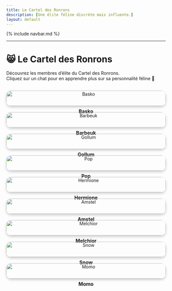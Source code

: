 ```yaml
---
title: Le Cartel des Ronrons
description: [Une élite féline discrète mais influente.]
layout: default
---
```


{% include navbar.md %}

---

<style>
  .vip-grid {
    display: grid;
    grid-template-columns: repeat(auto-fit, minmax(250px, 1fr));
    gap: 20px;
    text-align: center;
    margin-top: 30px;
  }

  .vip-item img {
    width: 100%;
    height: auto;
    border-radius: 15px;
    box-shadow: 0 4px 8px rgba(0,0,0,0.2);
    transition: transform 0.2s ease;
  }

  .vip-item img:hover {
    transform: scale(1.05);
  }

  .vip-name {
    margin-top: 8px;
    font-weight: bold;
    font-size: 1.1em;
  }
</style>

# 😸 Le Cartel des Ronrons

Découvrez les membres d’élite du Cartel des Ronrons.  
Cliquez sur un chat pour en apprendre plus sur sa personnalité féline 🐾

<div class="vip-grid">
  <div class="vip-item">
    <a href="/Bestiaire/Chats/Basko">
      <img src="/Bestiaire/assets/images/Basko.jpg" alt="Basko">
    </a>
    <div class="vip-name">Basko</div>
  </div>

  <div class="vip-item">
    <a href="/Bestiaire/Chats/Barbeuk">
      <img src="/Bestiaire/assets/images/moka.jpg" alt="Barbeuk">
    </a>
    <div class="vip-name">Barbeuk</div>
  </div>

  <div class="vip-item">
    <a href="/Bestiaire/Chats/Gollum">
      <img src="/Bestiaire/assets/images/Gollum.jpg" alt="Gollum">
    </a>
    <div class="vip-name">Gollum</div>
  </div>

  <div class="vip-item">
    <a href="/Bestiaire/Chats/Pop">
      <img src="/Bestiaire/assets/images/Pop.jpg" alt="Pop">
    </a>
    <div class="vip-name">Pop</div>
  </div>

  <div class="vip-item">
    <a href="/Bestiaire/Chats/Hermione">
      <img src="/Bestiaire/assets/images/Hermione.jpg" alt="Hermione">
    </a>
    <div class="vip-name">Hermione</div>
  </div>

  <div class="vip-item">
    <a href="/Bestiaire/Chats/Amstel">
      <img src="/Bestiaire/assets/images/Amstel.jpg" alt="Amstel">
    </a>
    <div class="vip-name">Amstel</div>
  </div>

  <div class="vip-item">
    <a href="/Bestiaire/Chats/Melchior">
      <img src="/Bestiaire/assets/images/Melchior.jpg" alt="Melchior">
    </a>
    <div class="vip-name">Melchior</div>
  </div>

  <div class="vip-item">
    <a href="/Bestiaire/Chats/Snow">
      <img src="/Bestiaire/assets/images/Snow.jpg" alt="Snow">
    </a>
    <div class="vip-name">Snow</div>
  </div>

  <div class="vip-item">
    <a href="/Bestiaire/Chats/Momo">
      <img src="/Bestiaire/assets/images/felix.jpg" alt="Momo">
    </a>
    <div class="vip-name">Momo</div>
  </div>
</div>
